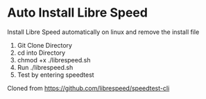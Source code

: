 # Auto Install Libre Speed
Install Libre Speed automatically on linux and remove the install file

1) Git Clone Directory
2) cd into Directory
3) chmod +x ./librespeed.sh
4) Run ./librespeed.sh
5) Test by entering speedtest

Cloned from https://github.com/librespeed/speedtest-cli
